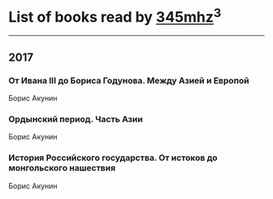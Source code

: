# List of books read by [345mhz](https://plus.google.com/107233253672325058205)<sup>3</sup>
---

## 2017

### От Ивана III до Бориса Годунова. Между Азией и Европой
Борис Акунин


### Ордынский период. Часть Азии
Борис Акунин


### История Российского государства. От истоков до монгольского нашествия
Борис Акунин



